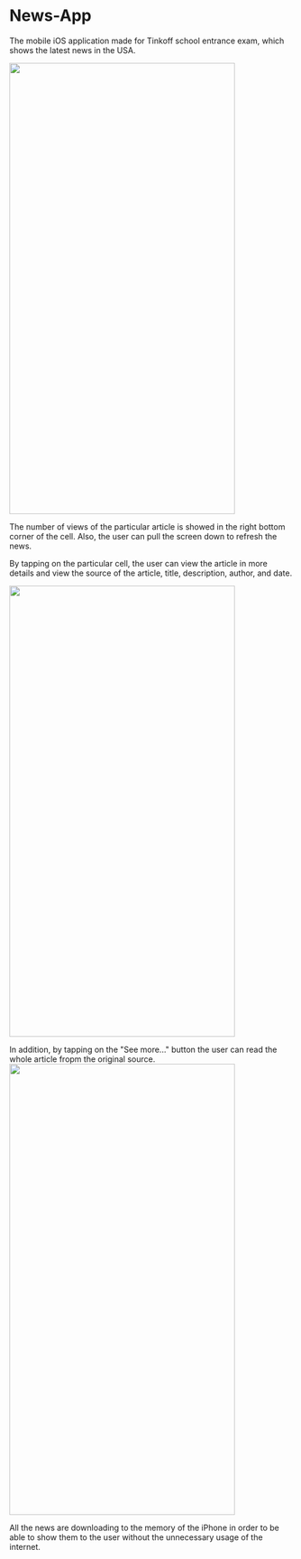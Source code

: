 # News-App

The mobile iOS application made for Tinkoff school entrance exam, which shows the latest news in the USA.

<img src="https://user-images.githubusercontent.com/121186235/236465962-9e16837f-ffe8-43ef-bcf5-702b58e5d6bd.PNG" data-canonical-src="https://user-images.githubusercontent.com/121186235/236465962-9e16837f-ffe8-43ef-bcf5-702b58e5d6bd.PNG" width="400" height="800" />

The number of views of the particular article is showed in the right bottom corner of the cell.
Also, the user can pull the screen down to refresh the news.


By tapping on the particular cell, the user can view the article in more details and view the source of the article, title, description, author, and date. 

<img src="https://user-images.githubusercontent.com/121186235/236466443-15cbf8a3-ed38-4de7-9c06-6fee3b71ba7f.PNG" data-canonical-src="https://user-images.githubusercontent.com/121186235/236466443-15cbf8a3-ed38-4de7-9c06-6fee3b71ba7f.PNG" width="400" height="800" />


In addition, by tapping on the "See more..." button the user can read the whole article fropm the original source.
<img src="https://user-images.githubusercontent.com/121186235/236466741-e3e68f98-17a4-43d4-904c-3e8b1b26b470.PNG" data-canonical-src="https://user-images.githubusercontent.com/121186235/236466741-e3e68f98-17a4-43d4-904c-3e8b1b26b470.PNG" width="400" height="800" />

All the news are downloading to the memory of the iPhone in order to be able to show them to the user without the unnecessary usage of the internet.

